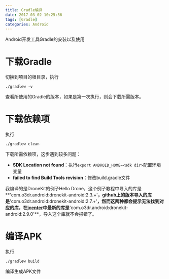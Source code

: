 ```yaml
---
title: Gradle编译
date: 2017-03-02 10:25:56
tags: [Gradle]
categories: Android
---
```


Android开发工具Gradle的安装以及使用
<!--more-->

# 下载Gradle

切换到项目的根目录，执行

`./gradlew -v`

查看所使用的Gradle的版本，如果是第一次执行，则会下载所需版本。

# 下载依赖项

执行

`./gradlew clean`

下载所需依赖项，这步遇到较多问题：

- **SDK Location not found**：执行`export ANDROID_HOME=<sdk dir>`配置环境变量
- **failed to find Build Tools revision**：修改build.gradle文件

我编译的是DroneKit的例子Hello Drone，这个例子教程中导入的库是**'com.o3dr.android:dronekit-android:2.3.+'**，github上的版本导入的库是**'com.o3dr.android:dronekit-android:2.7.+'**，然而这两种都会提示无法找到对应的库，在[jcenter](https://jcenter.bintray.com/com/o3dr/)中最新的库是**'com.o3dr.android:dronekit-android:2.9.0'**，导入这个库就不会报错了。

# 编译APK

执行

`./gradlew build`

编译生成APK文件
